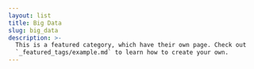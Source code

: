 ```yaml
---
layout: list
title: Big Data
slug: big_data
description: >-
  This is a featured category, which have their own page. Check out
  `_featured_tags/example.md` to learn how to create your own.
---
```

